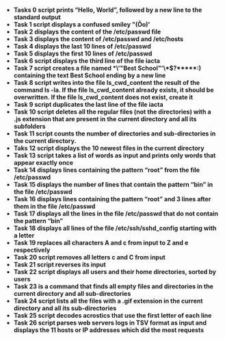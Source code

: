 * __Tasks 0 script prints “Hello, World”, followed by a new line to the standard output__
* __Task 1 script displays a confused smiley "(Ôo)'__
* __Task 2  displays the content of the /etc/passwd file__
* __Task 3 displays the content of /etc/passwd and /etc/hosts__
* __Task 4 displays the last 10 lines of /etc/passwd__
* __Task 5 displays the first 10 lines of /etc/passwd__
* __Task 6 script displays the third line of the file iacta__
* __Task 7 script creates a file named \*\\'"Best School"\'\\*$\?\*\*\*\*\*:) containing the text Best School ending by a new line__
* __Task 8 script writes into the file ls_cwd_content the result of the command ls -la. If the file ls_cwd_content already exists, it should be overwritten. If the file ls_cwd_content does not exist, create it__
* __Task 9 script duplicates the last line of the file iacta__
* __Task 10 script deletes all the regular files (not the directories) with a .js extension that are present in the current directory and all its subfolders__
* __Task 11 script counts the number of directories and sub-directories in the current directory.__
* __Taks 12 script displays the 10 newest files in the current directory__
* __Task 13 script takes a list of words as input and prints only words that appear exactly once__
* __Task 14 displays lines containing the pattern “root” from the file /etc/passwd__
* __Task 15 displays the number of lines that contain the pattern “bin” in the file /etc/passwd__
* __Task 16 displays lines containing the pattern “root” and 3 lines after them in the file /etc/passwd__
* __Task 17 displays all the lines in the file /etc/passwd that do not contain the pattern “bin”__
* __Task 18 displays all lines of the file /etc/ssh/sshd_config starting with a letter__
* __Task 19 replaces all characters A and c from input to Z and e respectively__
* __Task 20 script removes all letters c and C from input__
* __Task 21 script reverses its input__
* __Task 22  script displays all users and their home directories, sorted by users__
* __Task 23 is a command that finds all empty files and directories in the current directory and all sub-directories__
* __Task 24 script lists all the files with a .gif extension in the current directory and all its sub-directories__
* __Task 25 script decodes acrostics that use the first letter of each line__
* __Task 26 script parses web servers logs in TSV format as input and displays the 11 hosts or IP addresses which did the most requests__


